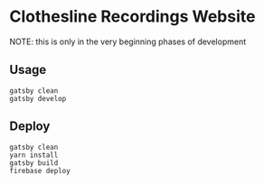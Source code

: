 # Clothesline Recordings Website

NOTE: this is only in the very beginning phases of development

## Usage
```
gatsby clean
gatsby develop
```

## Deploy
```
gatsby clean
yarn install
gatsby build
firebase deploy
```

